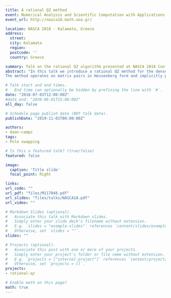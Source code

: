 ```yaml
---
title: A rational QZ method
event: Numerical Analysis and Scientific Computation with Applications (NASCA) 2018
event_url: http://nasca18.math.uoa.gr/ 

location: NASCA 2018 - Kalamata, Greece
address:
  street: 
  city: Kalamata
  region: 
  postcode: ''
  country: Greece

summary: Talk on the rational QZ algorithm presented at NASCA 2018 Conference in Kalamata, Greece.
abstract: "In this talk we introduce a rational QZ method for the dense, unsymmetric, generalized eigenvalue problem.
The method operates on matrix pairs in Hessenberg form and implicitly performs nested subspace iteration driven by elementary rational functions. This is achieved without solving any systems. We review a direct reduction method to Hessenberg form and demonstrate that subspaces can be deflated already during the reduction phase. We introduce a shifted implicit rational QZ step on a Hessenberg pair. Numerical experiments demonstrate that a good choice of poles can significantly speedup the convergence compared to the QZ method."

# Talk start and end times.
#   End time can optionally be hidden by prefixing the line with `#`.
date: "2018-07-03T12:00:00Z"
#date_end: "2030-06-01T15:00:00Z"
all_day: false

# Schedule page publish date (NOT talk date).
publishDate: "2019-11-01T00:00:00Z"

authors:
- daan-camps
tags:
- Pole swapping

# Is this a featured talk? (true/false)
featured: false

image:
  caption: 'Title slide'
  focal_point: Right

links:
url_code: ""
url_pdf: "files/M117048.pdf"
url_slides: "files/talks/NASCA18.pdf"
url_video: ""

# Markdown Slides (optional).
#   Associate this talk with Markdown slides.
#   Simply enter your slide deck's filename without extension.
#   E.g. `slides = "example-slides"` references `content/slides/example-slides.md`.
#   Otherwise, set `slides = ""`.
slides: ""

# Projects (optional).
#   Associate this post with one or more of your projects.
#   Simply enter your project's folder or file name without extension.
#   E.g. `projects = ["internal-project"]` references `content/project/deep-learning/index.md`.
#   Otherwise, set `projects = []`.
projects:
- rational-qz

# Enable math on this page?
math: true
---
```


